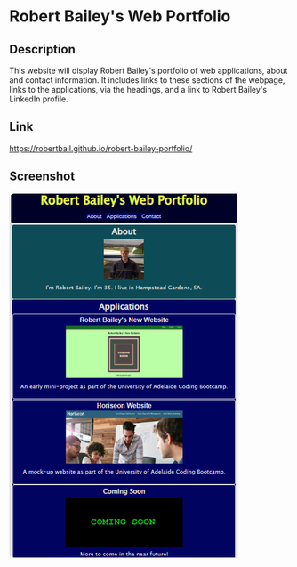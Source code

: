 # Robert Bailey's Web Portfolio
## Description
This website will display Robert Bailey's portfolio of web applications, about and contact information. It includes links to these sections of the webpage, links to the applications, via the headings, and a link to Robert Bailey's LinkedIn profile.
## Link
https://robertbail.github.io/robert-bailey-portfolio/
## Screenshot
![alt text](images/web-portfolio-screenshot.png)